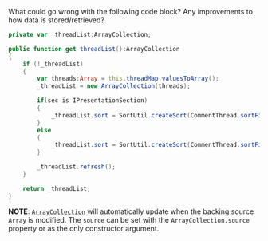 What could go wrong with the following code block? Any improvements to how data is stored/retrieved?

```actionscript
private var _threadList:ArrayCollection;

public function get threadList():ArrayCollection
{
	if (!_threadList)
	{
		var threads:Array = this.threadMap.valuesToArray();
		_threadList = new ArrayCollection(threads);

		if(sec is IPresentationSection)
		{
			_threadList.sort = SortUtil.createSort(CommentThread.sortField, false, false, PresentationCommentThread.compareThreads);
		}
		else
		{
			_threadList.sort = SortUtil.createSort(CommentThread.sortField, false, false, CommentThread.compareThreads);
		}

		_threadList.refresh();
	}

	return _threadList;
}
```

__NOTE__:
[`ArrayCollection`](http://help.adobe.com/en_US/FlashPlatform/reference/actionscript/3/mx/collections/ArrayCollection.html)
will automatically update when the backing source `Array` is modified. The `source` can be set
with the `ArrayCollection.source` property or as the only constructor argument.


